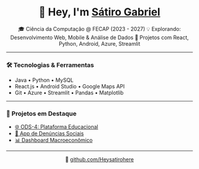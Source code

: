 <h1 align="center">👋 Hey, I'm <a href="">Sátiro Gabriel</a></h1>

<p align="center">
🎓 Ciência da Computação @ FECAP (2023 - 2027)  
💡 Explorando: Desenvolvimento Web, Mobile & Análise de Dados  
🚀 Projetos com React, Python, Android, Azure, Streamlit  
</p>

---

### 🛠️ Tecnologias & Ferramentas
- Java • Python • MySQL  
- React.js • Android Studio • Google Maps API  
- Git • Azure • Streamlit • Pandas • Matplotlib  

---

### 📌 Projetos em Destaque
- [🌐 ODS-4: Plataforma Educacional](https://conexaofecap.netlify.app)  
- [📱 App de Denúncias Sociais](https://github.com/2024-2-NCC3/Projeto2)  
- [📊 Dashboard Macroeconômico](https://dashboard-bcb.streamlit.app)

---

<p align="center">
🔗 <a href="https://github.com/Heysatirohere">github.com/Heysatirohere</a>
</p>
